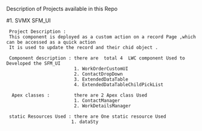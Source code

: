 
Description of Projects  available in this Repo
 
#1. SVMX SFM_UI 

    

     Project Description : 
     This component is deployed as a custom action on a record Page ,which can be accessed as a quick action 
     It is used to update the record and their chid object .
 
     Component description : there are  total 4  LWC component Used to Developed the SFM_UI
                             1. WorkOrderCustomUI
                             2. ContactDropDown
                             3. ExtendedDataTable
                             4. ExtendedDataTableChildPickList
                             
      Apex classes :         there are 2 Apex class Used 
                             1. ContactManager 
                             2. WorkDetailsManager
                             
     static Resources Used : there are One static resource Used 
                            1. dataSty
     
     
     
     
     


